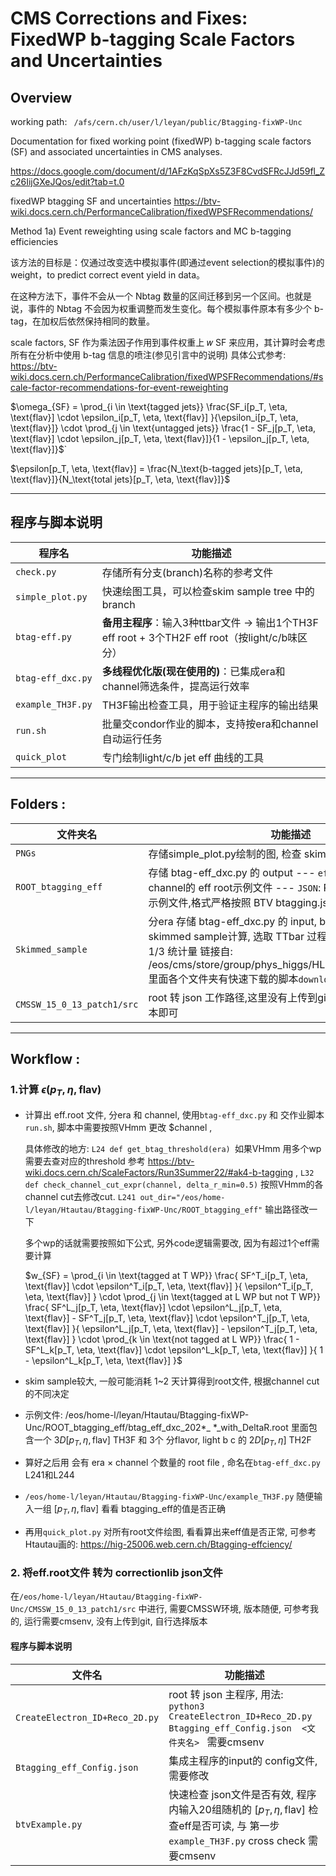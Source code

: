 # CMS Corrections and Fixes: FixedWP b-tagging Scale Factors and Uncertainties 

## Overview
working path: ` /afs/cern.ch/user/l/leyan/public/Btagging-fixWP-Unc` 

Documentation for fixed working point (fixedWP) b-tagging scale factors (SF) and associated uncertainties in CMS analyses.

https://docs.google.com/document/d/1AFzKqSpXs5Z3F8CvdSFRcJJd59fl_Zc26IijGXeJQos/edit?tab=t.0


fixedWP btagging SF and uncertainties
https://btv-wiki.docs.cern.ch/PerformanceCalibration/fixedWPSFRecommendations/ 

Method 1a) Event reweighting using scale factors and MC b-tagging efficiencies

该方法的目标是：仅通过改变选中模拟事件(即通过event selection的模拟事件)的 weight，to predict correct event yield in data。

在这种方法下，事件不会从一个 Nbtag 数量的区间迁移到另一个区间。也就是说，事件的 Nbtag 不会因为权重调整而发生变化。每个模拟事件原本有多少个 b-tag，在加权后依然保持相同的数量。

scale factors, SF 作为乘法因子作用到事件权重上 𝑤  SF 来应用，其计算时会考虑所有在分析中使用 b-tag 信息的喷注(参见引言中的说明) 具体公式参考: https://btv-wiki.docs.cern.ch/PerformanceCalibration/fixedWPSFRecommendations/#scale-factor-recommendations-for-event-reweighting

$\omega_{SF} = \prod_{i \in \text{tagged jets}} \frac{SF_i[p_T, \eta, \text{flav}] \cdot \epsilon_i[p_T, \eta, \text{flav}] }{\epsilon_i[p_T, \eta, \text{flav}]} \cdot \prod_{j \in \text{untagged jets}} \frac{1 - SF_j[p_T, \eta, \text{flav}] \cdot \epsilon_j[p_T, \eta, \text{flav}]}{1 - \epsilon_j[p_T, \eta, \text{flav}]}$`  

$\epsilon[p_T, \eta, \text{flav}] = \frac{N_\text{b-tagged jets}[p_T, \eta, \text{flav}]}{N_\text{total jets}[p_T, \eta, \text{flav}]}$





---

## 程序与脚本说明

| 程序名               | 功能描述                                                                 |
|----------------------|--------------------------------------------------------------------------|
| `check.py`           | 存储所有分支(branch)名称的参考文件                                      |
| `simple_plot.py`     | 快速绘图工具，可以检查skim sample tree 中的branch                                     |
| `btag-eff.py`        | **备用主程序**：输入3种ttbar文件 → 输出1个TH3F eff root + 3个TH2F eff root（按light/c/b味区分） |
| `btag-eff_dxc.py`    | **多线程优化版(现在使用的)**：已集成era和channel筛选条件，提高运行效率               |
| `example_TH3F.py`    | TH3F输出检查工具，用于验证主程序的输出结果                              |
| `run.sh`             | 批量交condor作业的脚本，支持按era和channel自动运行任务                            |
| `quick_plot`         | 专门绘制light/c/b jet eff 曲线的工具                                    |

---


## Folders :


| 文件夹名               | 功能描述                                                                 |
|----------------------|--------------------------------------------------------------------------|
| `PNGs`   | 存储simple_plot.py绘制的图, 检查 skim sample 里某些变量                                 |
| `ROOT_btagging_eff`           |  存储 btag-eff_dxc.py 的 output   --- `eff_ROOT`:  所有era,所有channel的 eff root示例文件  --- `JSON`: ROOT 转 correctionlib  示例文件,格式严格按照 BTV btagging.json                               |
| `Skimmed_sample`     | 分era 存储 btag-eff_dxc.py 的 input, btagging eff 是通过skimmed sample计算, 选取 TTbar 过程, 按照 eos 对应路径 1/3 统计量 链接自: /eos/cms/store/group/phys_higgs/HLepRare/skim_2025_v1, 里面各个文件夹有快速下载的脚本`download.sh`                                     |
| `CMSSW_15_0_13_patch1/src`    |  root 转 json 工作路径,这里没有上传到git, 自行选择一个最新版本即可                            |





---




## Workflow :

### 1.计算 $\epsilon(p_T, \eta, \text{flav})$

- 计算出 eff.root 文件, 分era 和 channel, 使用`btag-eff_dxc.py` 和 交作业脚本 `run.sh`, 脚本中需要按照VHmm 更改 $channel , 

  具体修改的地方: `L24 def get_btag_threshold(era) `如果VHmm 用多个wp 需要去查对应的threshold 参考 https://btv-wiki.docs.cern.ch/ScaleFactors/Run3Summer22/#ak4-b-tagging , `L32 def check_channel_cut_expr(channel, delta_r_min=0.5)` 按照VHmm的各channel cut去修改cut.     `L241 out_dir="/eos/home-l/leyan/Htautau/Btagging-fixWP-Unc/ROOT_btagging_eff"` 输出路径改一下 

  多个wp的话就需要按照如下公式, 另外code逻辑需要改, 因为有超过1个eff需要计算

  $w_{SF} =
  \prod_{i \in \text{tagged at T WP}}
  \frac{ SF^T_i[p_T, \eta, \text{flav}] \cdot \epsilon^T_i[p_T, \eta, \text{flav}] }{ \epsilon^T_i[p_T, \eta, \text{flav}] }
  \cdot
  \prod_{j \in \text{tagged at L WP but not T WP}}
  \frac{ SF^L_j[p_T, \eta, \text{flav}] \cdot \epsilon^L_j[p_T, \eta, \text{flav}] - SF^T_j[p_T, \eta, \text{flav}] \cdot \epsilon^T_j[p_T, \eta, \text{flav}] }{ \epsilon^L_j[p_T, \eta, \text{flav}] - \epsilon^T_j[p_T, \eta, \text{flav}] }
  \cdot
  \prod_{k \in \text{not tagged at L WP}}
  \frac{ 1 - SF^L_k[p_T, \eta, \text{flav}] \cdot \epsilon^L_k[p_T, \eta, \text{flav}] }{ 1 - \epsilon^L_k[p_T, \eta, \text{flav}] }$





- skim sample较大, 一般可能消耗 1~2 天计算得到root文件, 根据channel cut的不同决定

- 示例文件: /eos/home-l/leyan/Htautau/Btagging-fixWP-Unc/ROOT_btagging_eff/btag_eff_dxc_202*_
*_with_DeltaR.root   里面包含一个 $3D[p_T, \eta, \text{flav}]$ TH3F 和  3个 分flavor, light b c 的 $2D[p_T, \eta]$ TH2F

- 算好之后用 会有 era $\times$ channel 个数量的 root file , 命名在`btag-eff_dxc.py` L241和L244

- `/eos/home-l/leyan/Htautau/Btagging-fixWP-Unc/example_TH3F.py`   随便输入一组 $[p_T, \eta, \text{flav}]$ 看看 btagging_eff的值是否正确

- 再用`quick_plot.py` 对所有root文件绘图, 看看算出来eff值是否正常, 可参考Htautau画的: https://hig-25006.web.cern.ch/Btagging-effciency/


### 2. 将eff.root文件 转为 correctionlib json文件
在`/eos/home-l/leyan/Htautau/Btagging-fixWP-Unc/CMSSW_15_0_13_patch1/src` 中进行, 需要CMSSW环境, 版本随便, 可参考我的,  运行需要cmsenv, 没有上传到git, 自行选择版本
#### 程序与脚本说明

| 文件名               | 功能描述                                                            |
|----------------------|--------------------------------------------------------------------------|
| `CreateElectron_ID+Reco_2D.py`   |   root 转 json 主程序, 用法: `python3 CreateElectron_ID+Reco_2D.py  Btagging_eff_Config.json  <文件夹名> `  需要cmsenv                                |
| `Btagging_eff_Config.json`           | 集成主程序的input的 config文件, 需要修改                              |
| `btvExample.py`     | 快速检查 json文件是否有效,  程序内输入20组随机的 $[p_T, \eta, \text{flav}]$ 检查eff是否可读, 与 第一步`example_TH3F.py` cross check   需要cmsenv                                |                    |
